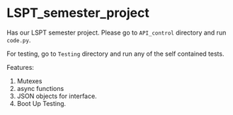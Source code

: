 # LSPT_semester_project

Has our LSPT semester project. Please go to `API_control` directory and run `code.py`.

For testing, go to `Testing` directory and run any of the self contained tests.

Features:

1. Mutexes
2. async functions
3. JSON objects for interface.
4. Boot Up Testing.